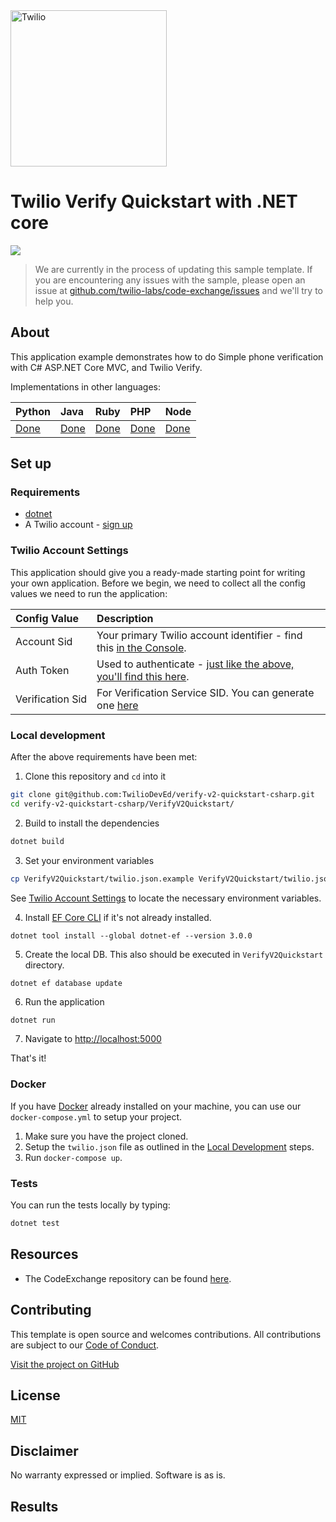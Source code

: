 <a  href="https://www.twilio.com">
<img  src="https://static0.twilio.com/marketing/bundles/marketing/img/logos/wordmark-red.svg"  alt="Twilio"  width="250"  />
</a>

# Twilio Verify Quickstart with .NET core

![](https://github.com/TwilioDevEd/verify-v2-quickstart-csharp/workflows/dotNETCore/badge.svg)

> We are currently in the process of updating this sample template. If you are encountering any issues with the sample, please open an issue at [github.com/twilio-labs/code-exchange/issues](https://github.com/twilio-labs/code-exchange/issues) and we'll try to help you.

## About

This application example demonstrates how to do Simple phone verification with C# ASP.NET Core MVC, and Twilio Verify.

Implementations in other languages:

| Python | Java | Ruby | PHP | Node |
| :--- | :--- | :----- | :-- | :--- |
| [Done](https://github.com/TwilioDevEd/verify-v2-quickstart-python) | [Done](https://github.com/TwilioDevEd/verify-v2-quickstart-java)  | [Done](https://github.com/TwilioDevEd/verify-v2-quickstart-rails)    | [Done](https://github.com/TwilioDevEd/verify-v2-quickstart-php) | [Done](https://github.com/TwilioDevEd/verify-v2-quickstart-node)  |

<!--
### How it works

**TODO: Describe how it works**
-->

## Set up

### Requirements

- [dotnet](https://dotnet.microsoft.com/)
- A Twilio account - [sign up](https://www.twilio.com/try-twilio)

### Twilio Account Settings

This application should give you a ready-made starting point for writing your
own application. Before we begin, we need to collect
all the config values we need to run the application:

| Config&nbsp;Value | Description                                                                                                                                                  |
| :---------------- | :----------------------------------------------------------------------------------------------------------------------------------------------------------- |
| Account&nbsp;Sid  | Your primary Twilio account identifier - find this [in the Console](https://www.twilio.com/console).                                                         |
| Auth&nbsp;Token   | Used to authenticate - [just like the above, you'll find this here](https://www.twilio.com/console).                                                         |
| Verification&nbsp;Sid |  For Verification Service SID. You can generate one [here](https://www.twilio.com/console/verify/services) |

### Local development

After the above requirements have been met:

1. Clone this repository and `cd` into it

```bash
git clone git@github.com:TwilioDevEd/verify-v2-quickstart-csharp.git
cd verify-v2-quickstart-csharp/VerifyV2Quickstart/
```

2. Build to install the dependencies

```bash
dotnet build
```

3. Set your environment variables

```bash
cp VerifyV2Quickstart/twilio.json.example VerifyV2Quickstart/twilio.json
```

See [Twilio Account Settings](#twilio-account-settings) to locate the necessary environment variables.

4. Install [EF Core CLI](https://docs.microsoft.com/en-gb/ef/core/what-is-new/ef-core-3.0/breaking-changes#the-ef-core-command-line-tool-dotnet-ef-is-no-longer-part-of-the-net-core-sdk) if it's not already installed.

```
dotnet tool install --global dotnet-ef --version 3.0.0
```

5. Create the local DB. This also should be executed in `VerifyV2Quickstart` directory.

```
dotnet ef database update
```

6. Run the application

```bash
dotnet run
```

7. Navigate to [http://localhost:5000](http://localhost:5000)

That's it!

### Docker

If you have [Docker](https://www.docker.com/) already installed on your machine, you can use our `docker-compose.yml` to setup your project.

1. Make sure you have the project cloned.
2. Setup the `twilio.json` file as outlined in the [Local Development](#local-development) steps.
3. Run `docker-compose up`.

### Tests

You can run the tests locally by typing:

```bash
dotnet test
```

## Resources

- The CodeExchange repository can be found [here](https://github.com/twilio-labs/code-exchange/).

## Contributing

This template is open source and welcomes contributions. All contributions are subject to our [Code of Conduct](https://github.com/twilio-labs/.github/blob/master/CODE_OF_CONDUCT.md).

[Visit the project on GitHub](https://github.com/twilio-labs/sample-template-dotnet)

## License

[MIT](http://www.opensource.org/licenses/mit-license.html)

## Disclaimer

No warranty expressed or implied. Software is as is.

[twilio]: https://www.twilio.com

## Results
